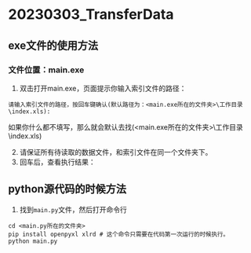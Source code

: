 # 20230303_TransferData

## exe文件的使用方法

### 文件位置：main.exe

1. 双击打开main.exe，页面提示你输入索引文件的路径：
```shell
请输入索引文件的路径，按回车键确认(默认路径为：<main.exe所在的文件夹>\工作目录\index.xls):
```
如果你什么都不填写，那么就会默认去找(<main.exe所在的文件夹>\工作目录\index.xls)

2. 请保证所有待读取的数据文件，和索引文件在同一个文件夹下。
3. 回车后，查看执行结果：


## python源代码的时候方法
1. 找到`main.py`文件，然后打开命令行
```shell
cd <main.py所在的文件夹>
pip install openpyxl xlrd # 这个命令只需要在代码第一次运行的时候执行。
python main.py
```